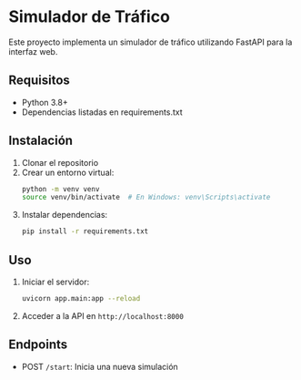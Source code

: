 # Simulador de Tráfico

Este proyecto implementa un simulador de tráfico utilizando FastAPI para la interfaz web.

## Requisitos

- Python 3.8+
- Dependencias listadas en requirements.txt

## Instalación

1. Clonar el repositorio
2. Crear un entorno virtual:
   ```bash
   python -m venv venv
   source venv/bin/activate  # En Windows: venv\Scripts\activate
   ```
3. Instalar dependencias:
   ```bash
   pip install -r requirements.txt
   ```

## Uso

1. Iniciar el servidor:
   ```bash
   uvicorn app.main:app --reload
   ```

2. Acceder a la API en `http://localhost:8000`

## Endpoints

- POST `/start`: Inicia una nueva simulación
